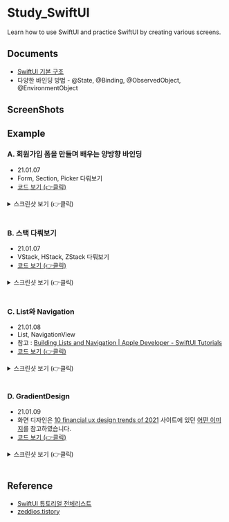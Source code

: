 # Study_SwiftUI
Learn how to use SwiftUI and practice SwiftUI by creating various screens.

## Documents
* [SwiftUI 기본 구조](./doc/Basic_Structure_Of_SwiftUI.md)
* 다양한 바인딩 방법 - @State, @Binding, @ObservedObject, @EnvironmentObject

## ScreenShots

## Example
### A. 회원가입 폼을 만들며 배우는 양방향 바인딩
* 21.01.07
* Form, Section, Picker 다뤄보기
* [코드 보기 (👉클릭)](./example/SignUp)
<details>
<summary>스크린샷 보기 (👉클릭)</summary>
<div markdown="1">
<img src="./example/SignUp/screen.png" width=250 />
</div>
</details>

<br />

### B. 스택 다뤄보기
* 21.01.07
* VStack, HStack, ZStack 다뤄보기
* [코드 보기 (👉클릭)](./example/StackExample)
<details>
<summary>스크린샷 보기 (👉클릭)</summary>
<div markdown="1">
<img src="./example/StackExample/screen.png" width=250 />
</div>
</details>

<br />

### C. List와 Navigation
* 21.01.08
* List, NavigationView
* 참고 : [Building Lists and Navigation | Apple Developer - SwiftUI Tutorials](https://developer.apple.com/tutorials/swiftui/building-lists-and-navigation)
* [코드 보기 (👉클릭)](./example/SceneryList)
<details>
<summary>스크린샷 보기 (👉클릭)</summary>
<div markdown="1">
<img src="./example/SceneryList/screen.png" width=500 />
</div>
</details>

<br />

### D. GradientDesign
* 21.01.09
* 화면 디자인은 [10 financial ux design trends of 2021](https://medium.muz.li/10-financial-ux-design-trends-of-2021-that-will-transform-digital-banking-ba3777c77d54) 사이트에 있던 [어떤 이미지](./image/design_gradient_card.png)를 참고하였습니다.
* [코드 보기 (👉클릭)](./example/GradientDesign)
<details>
<summary>스크린샷 보기 (👉클릭)</summary>
<div markdown="1">
<img src="./example/GradientDesign/screen.png" width=500 />
</div>
</details>

<br />

## Reference
* [SwiftUI 튜토리얼 전체리스트](https://medium.com/harrythegreat/swiftui-%ED%8A%9C%ED%86%A0%EB%A6%AC%EC%96%BC-%EC%A0%84%EC%B2%B4%EB%A6%AC%EC%8A%A4%ED%8A%B8-f0f2b949743b)
* [zeddios.tistory](https://zeddios.tistory.com/category/SwiftUI?page=2)
